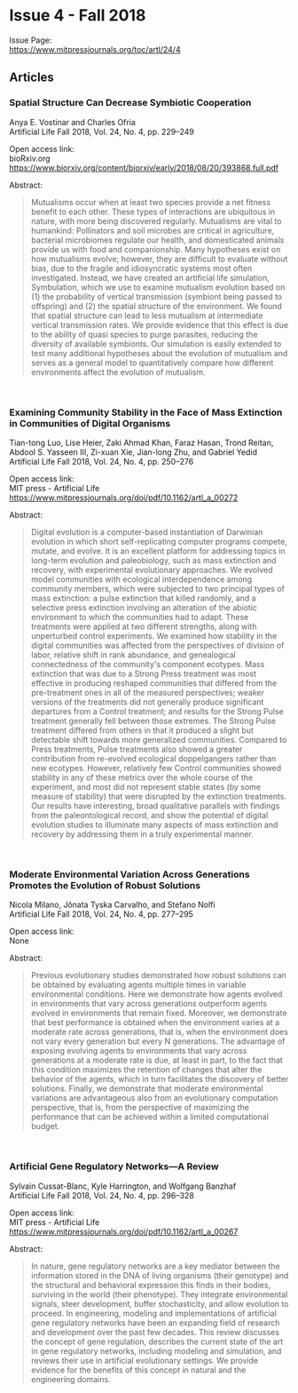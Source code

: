 # Issue 4 - Fall 2018
Issue Page:  
https://www.mitpressjournals.org/toc/artl/24/4

## Articles
### Spatial Structure Can Decrease Symbiotic Cooperation
Anya E. Vostinar and Charles Ofria  
Artificial Life Fall 2018, Vol. 24, No. 4, pp. 229–249  

Open access link:  
bioRxiv.org  
https://www.biorxiv.org/content/biorxiv/early/2018/08/20/393868.full.pdf

Abstract:  
> Mutualisms occur when at least two species provide a net fitness benefit to each other. These types of interactions are ubiquitous in nature, with more being discovered regularly. Mutualisms are vital to humankind: Pollinators and soil microbes are critical in agriculture, bacterial microbiomes regulate our health, and domesticated animals provide us with food and companionship. Many hypotheses exist on how mutualisms evolve; however, they are difficult to evaluate without bias, due to the fragile and idiosyncratic systems most often investigated. Instead, we have created an artificial life simulation, Symbulation, which we use to examine mutualism evolution based on (1) the probability of vertical transmission (symbiont being passed to offspring) and (2) the spatial structure of the environment. We found that spatial structure can lead to less mutualism at intermediate vertical transmission rates. We provide evidence that this effect is due to the ability of quasi species to purge parasites, reducing the diversity of available symbionts. Our simulation is easily extended to test many additional hypotheses about the evolution of mutualism and serves as a general model to quantitatively compare how different environments affect the evolution of mutualism.

<br>

### Examining Community Stability in the Face of Mass Extinction in Communities of Digital Organisms
Tian-tong Luo, Lise Heier, Zaki Ahmad Khan, Faraz Hasan, Trond Reitan, Abdool S. Yasseen III, Zi-xuan Xie, Jian-long Zhu, and Gabriel Yedid  
Artificial Life Fall 2018, Vol. 24, No. 4, pp. 250–276  

Open access link:  
MIT press - Artificial Life  
https://www.mitpressjournals.org/doi/pdf/10.1162/artl_a_00272

Abstract:  
> Digital evolution is a computer-based instantiation of Darwinian evolution in which short self-replicating computer programs compete, mutate, and evolve. It is an excellent platform for addressing topics in long-term evolution and paleobiology, such as mass extinction and recovery, with experimental evolutionary approaches. We evolved model communities with ecological interdependence among community members, which were subjected to two principal types of mass extinction: a pulse extinction that killed randomly, and a selective press extinction involving an alteration of the abiotic environment to which the communities had to adapt. These treatments were applied at two different strengths, along with unperturbed control experiments. We examined how stability in the digital communities was affected from the perspectives of division of labor, relative shift in rank abundance, and genealogical connectedness of the community's component ecotypes. Mass extinction that was due to a Strong Press treatment was most effective in producing reshaped communities that differed from the pre-treatment ones in all of the measured perspectives; weaker versions of the treatments did not generally produce significant departures from a Control treatment; and results for the Strong Pulse treatment generally fell between those extremes. The Strong Pulse treatment differed from others in that it produced a slight but detectable shift towards more generalized communities. Compared to Press treatments, Pulse treatments also showed a greater contribution from re-evolved ecological doppelgangers rather than new ecotypes. However, relatively few Control communities showed stability in any of these metrics over the whole course of the experiment, and most did not represent stable states (by some measure of stability) that were disrupted by the extinction treatments. Our results have interesting, broad qualitative parallels with findings from the paleontological record, and show the potential of digital evolution studies to illuminate many aspects of mass extinction and recovery by addressing them in a truly experimental manner.

<br>

### Moderate Environmental Variation Across Generations Promotes the Evolution of Robust Solutions
Nicola Milano, Jônata Tyska Carvalho, and Stefano Nolfi  
Artificial Life Fall 2018, Vol. 24, No. 4, pp. 277–295  

Open access link:  
None

Abstract:  
> Previous evolutionary studies demonstrated how robust solutions can be obtained by evaluating agents multiple times in variable environmental conditions. Here we demonstrate how agents evolved in environments that vary across generations outperform agents evolved in environments that remain fixed. Moreover, we demonstrate that best performance is obtained when the environment varies at a moderate rate across generations, that is, when the environment does not vary every generation but every N generations. The advantage of exposing evolving agents to environments that vary across generations at a moderate rate is due, at least in part, to the fact that this condition maximizes the retention of changes that alter the behavior of the agents, which in turn facilitates the discovery of better solutions. Finally, we demonstrate that moderate environmental variations are advantageous also from an evolutionary computation perspective, that is, from the perspective of maximizing the performance that can be achieved within a limited computational budget.

<br>

### Artificial Gene Regulatory Networks—A Review
Sylvain Cussat-Blanc, Kyle Harrington, and Wolfgang Banzhaf  
Artificial Life Fall 2018, Vol. 24, No. 4, pp. 296–328  

Open access link:  
MIT press - Artificial Life  
https://www.mitpressjournals.org/doi/pdf/10.1162/artl_a_00267

Abstract:  
> In nature, gene regulatory networks are a key mediator between the information stored in the DNA of living organisms (their genotype) and the structural and behavioral expression this finds in their bodies, surviving in the world (their phenotype). They integrate environmental signals, steer development, buffer stochasticity, and allow evolution to proceed. In engineering, modeling and implementations of artificial gene regulatory networks have been an expanding field of research and development over the past few decades. This review discusses the concept of gene regulation, describes the current state of the art in gene regulatory networks, including modeling and simulation, and reviews their use in artificial evolutionary settings. We provide evidence for the benefits of this concept in natural and the engineering domains.

